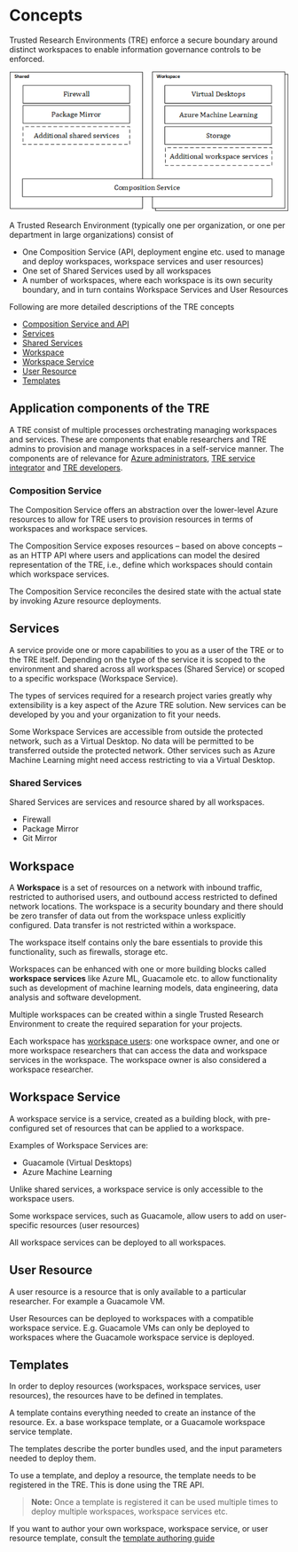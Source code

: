 # Concepts

Trusted Research Environments (TRE) enforce a secure boundary around distinct workspaces to enable information governance controls to be enforced.

![Concepts](./assets/treconcepts.png)

A Trusted Research Environment (typically one per organization, or one per department in large organizations) consist of

- One Composition Service (API, deployment engine etc. used to manage and deploy workspaces, workspace services and user resources)
- One set of Shared Services used by all workspaces
- A number of workspaces, where each workspace is its own security boundary, and in turn contains Workspace Services and User Resources

Following are more detailed descriptions of the TRE concepts

- [Composition Service and API](#application-components-of-the-tre)
- [Services](#services)
- [Shared Services](#shared-services)
- [Workspace](#workspace)
- [Workspace Service](#workspace-service)
- [User Resource](#user-resource)
- [Templates](#templates)

## Application components of the TRE

A TRE consist of multiple processes orchestrating managing workspaces and services. These are components that enable researchers and TRE admins to provision and manage workspaces in a self-service manner. The components are of relevance for [Azure administrators](./user-roles.md#Azure-administrator), [TRE service integrator](./user-roles.md#TRE-service-integrator) and [TRE developers](./user-roles.md#Azure-TRE-developer).

### Composition Service

The Composition Service offers an abstraction over the lower-level Azure resources to allow for TRE users to provision resources in terms of workspaces and workspace services.

The Composition Service exposes resources – based on above concepts – as an HTTP API where users and applications can model the desired representation of the TRE, i.e., define which workspaces should contain which workspace services.

The Composition Service reconciles the desired state with the actual state by invoking Azure resource deployments.

## Services

A service provide one or more capabilities to you as a user of the TRE or to the TRE itself.  Depending on the type of the service it is scoped to the environment and shared across all workspaces (Shared Service) or scoped to a specific workspace (Workspace Service).

The types of services required for a research project varies greatly why extensibility is a key aspect of the Azure TRE solution. New services can be developed by you and your organization to fit your needs.

Some Workspace Services are accessible from outside the protected network, such as a Virtual Desktop. No data will be permitted to be transferred outside the protected network. Other services such as Azure Machine Learning might need access restricting to via a Virtual Desktop.

### Shared Services

Shared Services are services and resource shared by all workspaces.

- Firewall
- Package Mirror
- Git Mirror

## Workspace

A **Workspace** is a set of resources on a network with inbound traffic, restricted to authorised users, and outbound access restricted to defined network locations. The workspace is a security boundary and there should be zero transfer of data out from the workspace unless explicitly configured. Data transfer is not restricted within a workspace.

The workspace itself contains only the bare essentials to provide this functionality, such as firewalls, storage etc.

Workspaces can be enhanced with one or more building blocks called **workspace services** like Azure ML, Guacamole etc. to allow functionality such as development of machine learning models, data engineering, data analysis and software development.

Multiple workspaces can be created within a single Trusted Research Environment to create the required separation for your projects.

Each workspace has [workspace users](./user-roles.md): one workspace owner, and one or more workspace researchers that can access the data and workspace services in the workspace. The workspace owner is also considered a workspace researcher.

## Workspace Service

A workspace service is a service, created as a building block, with pre-configured set of resources that can be applied to a workspace.

Examples of Workspace Services are:

- Guacamole (Virtual Desktops)
- Azure Machine Learning

Unlike shared services, a workspace service is only accessible to the workspace users.

Some workspace services, such as Guacamole, allow users to add on user-specific resources (user resources)

All workspace services can be deployed to all workspaces.

## User Resource

A user resource is a resource that is only available to a particular researcher. For example a Guacamole VM.

User Resources can be deployed to workspaces with a compatible workspace service. E.g. Guacamole VMs can only be deployed to workspaces where the Guacamole workspace service is deployed.

## Templates

In order to deploy resources (workspaces, workspace services, user resources), the resources have to be defined in templates.

A template contains everything needed to create an instance of the resource. Ex. a base workspace template, or a Guacamole workspace service template.

The templates describe the porter bundles used, and the input parameters needed to deploy them.

To use a template, and deploy a resource, the template needs to be registered in the TRE. This is done using the TRE API.

> **Note:** Once a template is registered it can be used multiple times to deploy multiple workspaces, workspace services etc.

If you want to author your own workspace, workspace service, or user resource template, consult the [template authoring guide](./authoring-workspace-templates.md)
